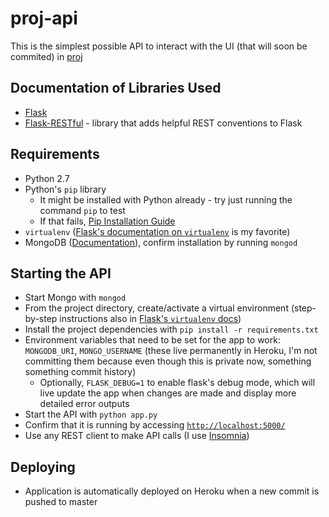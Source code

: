 # proj-api
This is the simplest possible API to interact with the UI (that will soon be commited) in [proj](https://github.com/mef79/proj/)

## Documentation of Libraries Used
- [Flask](http://flask.pocoo.org/)
- [Flask-RESTful](https://flask-restful.readthedocs.io/en/0.3.5/) - library that adds helpful REST conventions to Flask

## Requirements
- Python 2.7
- Python's `pip` library
  - It might be installed with Python already - try just running the command `pip` to test
  - If that fails, [Pip Installation Guide](https://pip.pypa.io/en/stable/installing/)
- `virtualenv` ([Flask's documentation on `virtualenv`](http://flask.pocoo.org/docs/0.12/installation/) is my favorite)
- MongoDB ([Documentation](https://docs.mongodb.com/manual/installation/)), confirm installation by running `mongod`

## Starting the API
- Start Mongo with `mongod`
- From the project directory, create/activate a virtual environment (step-by-step instructions also in [Flask's `virtualenv` docs](http://flask.pocoo.org/docs/0.12/installation/))
- Install the project dependencies with `pip install -r requirements.txt`
- Environment variables that need to be set for the app to work: `MONGODB_URI`, `MONGO_USERNAME` (these live permanently in Heroku, I'm not committing them because even though this is private now, something something commit history)
  - Optionally, `FLASK_DEBUG=1` to enable flask's debug mode, which will live update the app when changes are made and display more detailed error outputs
- Start the API with `python app.py`
- Confirm that it is running by accessing [`http://localhost:5000/`](http://localhost:5000/)
- Use any REST client to make API calls (I use [Insomnia](https://insomnia.rest/))

## Deploying
- Application is automatically deployed on Heroku when a new commit is pushed to master
